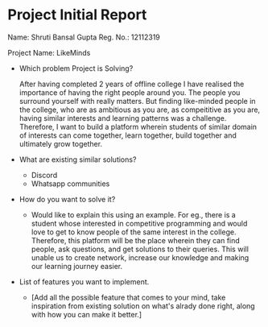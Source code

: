 # Project Initial Report

Name: Shruti Bansal Gupta 
Reg. No.: 12112319

Project Name: LikeMinds

- Which problem Project is Solving?

  After having completed 2 years of offline college I have realised the importance of having the right people around you.
  The people you surround yourself with really matters. But finding like-minded people in the college, who are as ambitious as you are,
  as compeititive as you are, having similar interests and learning patterns was a challenge. Therefore, I want to build a platform wherein
  students of similar domain of interests can come together, learn together, build together and ultimately grow together.

- What are existing similar solutions?

  - Discord
  - Whatsapp communities

- How do you want to solve it?

  - Would like to explain this using an example.
    For eg., there is a student whose interested in competitive programming and would love to get to know people of the same interest in the college.
    Therefore, this platform will be the place wherein they can find people, ask questions, and get solutions to their queries. This will unable us to
    create network, increase our knowledge and making our learning journey easier.

- List of features you want to implement.
  - [Add all the possible feature that comes to your mind, take inspiration from existing solution on what's alrady done right, along with how you can make it better.]
